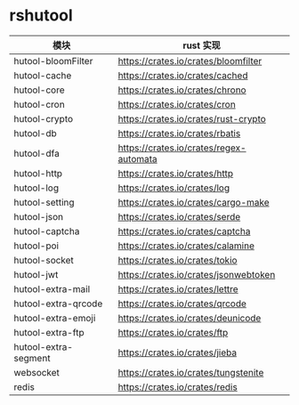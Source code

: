 # rshutool

| 模块                |     rust 实现                                                                      |
| -------------------|---------------------------------------------------------------------------------- |
| hutool-bloomFilter |     https://crates.io/crates/bloomfilter                                          |
| hutool-cache       |     https://crates.io/crates/cached                                                |
| hutool-core        |     https://crates.io/crates/chrono                                               |
| hutool-cron        |     https://crates.io/crates/cron                                                 |
| hutool-crypto      |     https://crates.io/crates/rust-crypto                                          |
| hutool-db          |     https://crates.io/crates/rbatis                                              |
| hutool-dfa         |     https://crates.io/crates/regex-automata                                       |
| hutool-http        |     https://crates.io/crates/http                                                 |
| hutool-log         |     https://crates.io/crates/log                                                   |
| hutool-setting     |     https://crates.io/crates/cargo-make                                           |
| hutool-json        |     https://crates.io/crates/serde                                                |
| hutool-captcha     |     https://crates.io/crates/captcha                                               |
| hutool-poi         |     https://crates.io/crates/calamine                                             |
| hutool-socket      |     https://crates.io/crates/tokio                                                 |
| hutool-jwt         |     https://crates.io/crates/jsonwebtoken                                          |
| hutool-extra-mail     |    https://crates.io/crates/lettre                                             |
| hutool-extra-qrcode   |    https://crates.io/crates/qrcode                                              |
| hutool-extra-emoji    |    https://crates.io/crates/deunicode                                           |
| hutool-extra-ftp      |    https://crates.io/crates/ftp                                                  |
| hutool-extra-segment  |    https://crates.io/crates/jieba                                                |
| websocket             |    https://crates.io/crates/tungstenite                                          |
| redis                 |    https://crates.io/crates/redis                                               |
